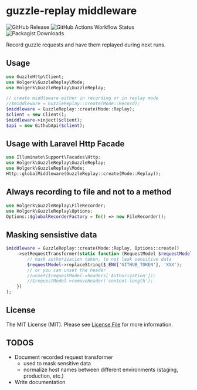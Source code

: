 # guzzle-replay middleware

![GitHub Release](https://img.shields.io/github/v/release/holgerk/guzzle-replay)
![GitHub Actions Workflow Status](https://img.shields.io/github/actions/workflow/status/holgerk/guzzle-replay/tests.yml)
![Packagist Downloads](https://img.shields.io/packagist/dt/holgerk/guzzle-replay)

Record guzzle requests and have them replayed during next runs.


## Usage
```php
use GuzzleHttp\Client;
use Holgerk\GuzzleReplay\Mode;
use Holgerk\GuzzleReplay\GuzzleReplay;

// create middleware either in recording or in replay mode
//$middleware = GuzzleReplay::create(Mode::Record);
$middleware = GuzzleReplay::create(Mode::Replay);
$client = new Client();
$middleware->inject($client);
$api = new GithubApi($client);
```

## Usage with Laravel Http Facade
```php
use Illuminate\Support\Facades\Http;
use Holgerk\GuzzleReplay\GuzzleReplay;
use Holgerk\GuzzleReplay\Mode;
Http::globalMiddleware(GuzzleReplay::create(Mode::Replay));
```

## Always recording to file and not to a method
```php
use Holgerk\GuzzleReplay\FileRecorder;
use Holgerk\GuzzleReplay\Options;
Options::$globalRecorderFactory = fn() => new FileRecorder();
```

## Masking sensistive data
```php
$middleware = GuzzleReplay::create(Mode::Replay, Options::create()
    ->setRequestTransformer(static function (RequestModel $requestModel) {
        // mask authorization token, to not leak sensitive data
        $requestModel->replaceString($_ENV['GITHUB_TOKEN'], 'XXX');
        // or you can unset the header 
        //unset($requestModel->headers['Authorization']);
        //$requestModel->removeHeader('content-length');
    })
);
```

## License

The MIT License (MIT). Please see [License File](LICENSE) for more information.

## TODOS

- Document recorded request transformer
  - used to mask sensitive data
  - normalize host names between different environments (staging, production, etc.)
- Write documentation